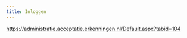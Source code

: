 ```yaml
---
title: Inloggen
---
```


<redirect>https://administratie.acceptatie.erkenningen.nl/Default.aspx?tabid=104</redirect>
